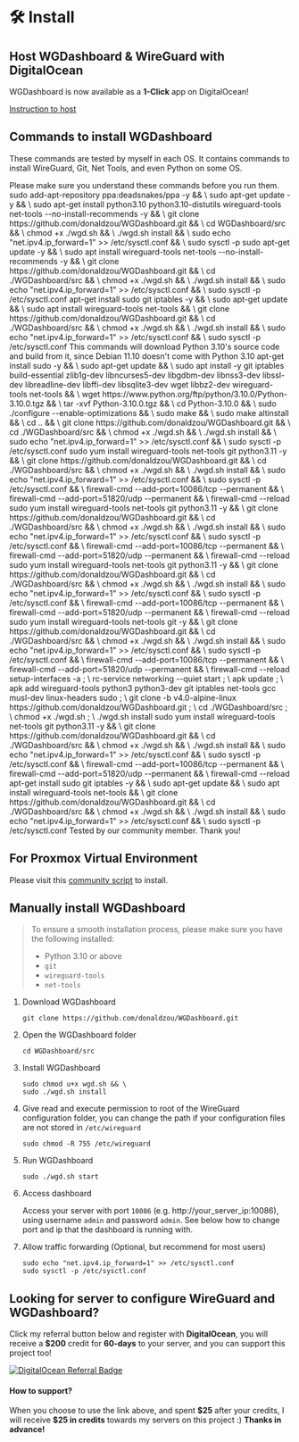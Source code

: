 # 🛠 Install

## Host WGDashboard & WireGuard with DigitalOcean

WGDashboard is now available as a **1-Click** app on DigitalOcean! 

[Instruction to host](Host-WGDashboard-WireGuard-with-DigitalOcean.md)

## Commands to install WGDashboard

These commands are tested by myself in each OS. It contains commands to install WireGuard, Git, Net Tools, and even Python on some OS.

<warning>
Please make sure you understand these commands before you run them.
</warning>

<tabs>
   <tab title="Ubuntu">
      <chapter title="20.04 LTS">
         <code-block lang="shell">
             sudo add-apt-repository ppa:deadsnakes/ppa -y && \
             sudo apt-get update -y && \
             sudo apt-get install python3.10 python3.10-distutils wireguard-tools net-tools --no-install-recommends -y && \
             git clone https://github.com/donaldzou/WGDashboard.git && \
             cd WGDashboard/src && \
             chmod +x ./wgd.sh && \
             ./wgd.sh install && \
             sudo echo "net.ipv4.ip_forward=1" >> /etc/sysctl.conf && \
             sudo sysctl -p
         </code-block>
      </chapter>
      <chapter title="22.04 LTS and 24.02 LTS">
         <code-block lang="shell">
             sudo apt-get update -y && \
             sudo apt install wireguard-tools net-tools --no-install-recommends -y && \
             git clone https://github.com/donaldzou/WGDashboard.git && \
             cd ./WGDashboard/src && \
             chmod +x ./wgd.sh && \
             ./wgd.sh install && \
             sudo echo "net.ipv4.ip_forward=1" >> /etc/sysctl.conf && \
             sudo sysctl -p /etc/sysctl.conf
         </code-block>
      </chapter>
   </tab>
   <tab title="Debian">
      <chapter title="12.6">
         <code-block lang="shell">
             apt-get install sudo git iptables -y && \ 
             sudo apt-get update && \
             sudo apt install wireguard-tools net-tools && \
             git clone https://github.com/donaldzou/WGDashboard.git && \
             cd ./WGDashboard/src && \
             chmod +x ./wgd.sh && \
             ./wgd.sh install && \
             sudo echo "net.ipv4.ip_forward=1" >> /etc/sysctl.conf && \
             sudo sysctl -p /etc/sysctl.conf
         </code-block>
      </chapter>
      <chapter title="11.10">
         <warning>This commands will download Python 3.10's source code and build from it, since Debian 11.10 doesn't come with Python 3.10</warning>
         <code-block lang="shell">
             apt-get install sudo -y && \ 
             sudo apt-get update && \ 
             sudo apt install -y git iptables build-essential zlib1g-dev libncurses5-dev libgdbm-dev libnss3-dev libssl-dev libreadline-dev libffi-dev libsqlite3-dev wget libbz2-dev wireguard-tools net-tools && \ 
             wget https://www.python.org/ftp/python/3.10.0/Python-3.10.0.tgz && \ 
             tar -xvf Python-3.10.0.tgz && \ 
             cd Python-3.10.0 && \ 
             sudo ./configure --enable-optimizations && \ 
             sudo make && \ 
             sudo make altinstall && \ 
             cd .. && \ 
             git clone https://github.com/donaldzou/WGDashboard.git && \ 
             cd ./WGDashboard/src && \ 
             chmod +x ./wgd.sh && \ 
             ./wgd.sh install && \ 
             sudo echo "net.ipv4.ip_forward=1" >> /etc/sysctl.conf && \
             sudo sysctl -p /etc/sysctl.conf
         </code-block>
      </chapter>
   </tab>
   <tab title="Red Hat Enterprise Linux">
      <chapter title="9.4">
         <code-block lang="shell">
             sudo yum install wireguard-tools net-tools git python3.11 -y && \
             git clone https://github.com/donaldzou/WGDashboard.git && \
             cd ./WGDashboard/src && \
             chmod +x ./wgd.sh && \
             ./wgd.sh install && \
             sudo echo "net.ipv4.ip_forward=1" >> /etc/sysctl.conf && \
             sudo sysctl -p /etc/sysctl.conf && \
             firewall-cmd --add-port=10086/tcp --permanent && \
             firewall-cmd --add-port=51820/udp --permanent && \
             firewall-cmd --reload
         </code-block>
      </chapter>
   </tab>
   <tab title="CentOS">
      <chapter title="9-Stream">
         <code-block lang="shell">
             sudo yum install wireguard-tools net-tools git python3.11 -y && \
             git clone https://github.com/donaldzou/WGDashboard.git && \
             cd ./WGDashboard/src && \
             chmod +x ./wgd.sh && \
             ./wgd.sh install && \
             sudo echo "net.ipv4.ip_forward=1" >> /etc/sysctl.conf && \
             sudo sysctl -p /etc/sysctl.conf && \
             firewall-cmd --add-port=10086/tcp --permanent && \
             firewall-cmd --add-port=51820/udp --permanent && \
             firewall-cmd --reload
         </code-block>
      </chapter>
   </tab>
   <tab title="AlmaLinux">
        <chapter title="9.4 (Seafoam Ocelot)">
            <code-block lang="shell">
                sudo yum install wireguard-tools net-tools git python3.11 -y && \
                git clone https://github.com/donaldzou/WGDashboard.git && \
                cd ./WGDashboard/src && \
                chmod +x ./wgd.sh && \
                ./wgd.sh install && \
                sudo echo "net.ipv4.ip_forward=1" >> /etc/sysctl.conf && \
                sudo sysctl -p /etc/sysctl.conf && \
                firewall-cmd --add-port=10086/tcp --permanent && \
                firewall-cmd --add-port=51820/udp --permanent && \
                firewall-cmd --reload
            </code-block>
        </chapter>
   </tab>
   <tab title="Fedora">
   <chapter title="40, 39 and 38">
      <code-block lang="shell">
          sudo yum install wireguard-tools net-tools git -y && \
          git clone https://github.com/donaldzou/WGDashboard.git && \
          cd ./WGDashboard/src && \
          chmod +x ./wgd.sh && \
          ./wgd.sh install && \
          sudo echo "net.ipv4.ip_forward=1" >> /etc/sysctl.conf && \
          sudo sysctl -p /etc/sysctl.conf && \
          firewall-cmd --add-port=10086/tcp --permanent && \
          firewall-cmd --add-port=51820/udp --permanent && \
          firewall-cmd --reload
      </code-block>
   </chapter>
   </tab>
    <tab title="Alpine Linux">
		<chapter title="3.20.2">
			<code-block lang="shell">
               setup-interfaces -a ; \
               rc-service networking --quiet start ; \
               apk update ; \
               apk add wireguard-tools python3 python3-dev git iptables net-tools gcc musl-dev linux-headers sudo ; \
               git clone -b v4.0-alpine-linux https://github.com/donaldzou/WGDashboard.git ; \
               cd ./WGDashboard/src ; \
               chmod +x ./wgd.sh ; \
               ./wgd.sh install
			</code-block>
		</chapter>
    </tab>
   <tab title="Rocky Linux">
      <chapter title="9.4">
         <code-block lang="shell">
             sudo yum install wireguard-tools net-tools git python3.11 -y && \
             git clone https://github.com/donaldzou/WGDashboard.git && \
             cd ./WGDashboard/src && \
             chmod +x ./wgd.sh && \
             ./wgd.sh install && \
             sudo echo "net.ipv4.ip_forward=1" >> /etc/sysctl.conf && \
             sudo sysctl -p /etc/sysctl.conf && \
             firewall-cmd --add-port=10086/tcp --permanent && \
             firewall-cmd --add-port=51820/udp --permanent && \
             firewall-cmd --reload
         </code-block>
      </chapter>
   </tab>
   <tab title="Raspberry Pi OS">
      <chapter title="Kernel Version: 6.6 w/ Debian 12 (Bookworm)">
         <code-block lang="shell">
             apt-get install sudo git iptables -y && \ 
             sudo apt-get update && \
             sudo apt install wireguard-tools net-tools && \
             git clone https://github.com/donaldzou/WGDashboard.git && \
             cd ./WGDashboard/src && \
             chmod +x ./wgd.sh && \
             ./wgd.sh install && \
             sudo echo "net.ipv4.ip_forward=1" >> /etc/sysctl.conf && \
             sudo sysctl -p /etc/sysctl.conf
         </code-block>
         <tip>Tested by our community member. Thank you!</tip>
      </chapter>
   </tab>
</tabs>

## For Proxmox Virtual Environment

Please visit this [community script](https://community-scripts.github.io/ProxmoxVE/scripts?id=wireguard) to install.


## Manually install WGDashboard

> To ensure a smooth installation process, please make sure you have the following installed:
> - Python 3.10 or above
> - `git`
> - `wireguard-tools`
> - `net-tools`

1. Download WGDashboard

   ```shell
   git clone https://github.com/donaldzou/WGDashboard.git

2. Open the WGDashboard folder

   ```shell
   cd WGDashboard/src
   ```

3. Install WGDashboard

   ```shell
   sudo chmod u+x wgd.sh && \
   sudo ./wgd.sh install
   ```

4. Give read and execute permission to root of the WireGuard configuration folder, you can change the path if your configuration files are not stored in `/etc/wireguard`

   ```shell
   sudo chmod -R 755 /etc/wireguard
   ```

5. Run WGDashboard

   ```shell
   sudo ./wgd.sh start
   ```

6. Access dashboard

   Access your server with port `10086` (e.g. http://your_server_ip:10086), using username `admin` and password `admin`. See below how to change port and ip that the dashboard is running with.

7. Allow traffic forwarding (Optional, but recommend for most users)
   ```shell
   sudo echo "net.ipv4.ip_forward=1" >> /etc/sysctl.conf
   sudo sysctl -p /etc/sysctl.conf
   ```

## Looking for server to configure WireGuard and WGDashboard?

Click my referral button below and register with **DigitalOcean**, you will receive a **$200** credit for **60-days** to your server, and you can support this project too!

[![DigitalOcean Referral Badge](https://web-platforms.sfo2.cdn.digitaloceanspaces.com/WWW/Badge%203.svg)](https://www.digitalocean.com/?refcode=a84cb9aac585&utm_campaign=Referral_Invite&utm_medium=Referral_Program&utm_source=badge)
#### How to support?
When you choose to use the link above, and spent **\$25** after your credits, I will receive **$25 in credits** towards my servers on this project :) **Thanks in advance!**
